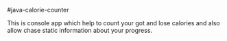 #java-calorie-counter

This is console app which help to count your got and lose calories and also allow chase static information about your progress.
